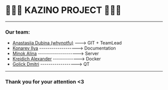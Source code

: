 <h1>🎰🎰🎰 KAZINO PROJECT 🎰🎰🎰</h1>
<hr>
<h3>Our team:</h3>
<ul>
  <li><a href ="https://github.com/whynotfu">Anastasiia Dubina (whynotfu)</a> ---> GIT + TeamLead </li>
  <li><a href ="https://github.com/Ilyaaa-a">Konarev Ilya</a> -------------------> Documentation  </li>
  <li><a href ="https://github.com/PiuiP">Minok Alina</a> --------------------> Server   </li>
  <li><a href ="https://github.com/alexanderkreidich">Kreidich Alexander</a> -------------> Docker </li>
  <li><a href ="https://github.com/w0drs">Golick Dmitri</a> ------------------> QT  </li>
</ul>
<hr>
<h3>Thank you for your attention <3 </h3>
